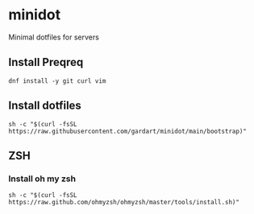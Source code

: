 # minidot
Minimal dotfiles for servers

## Install Preqreq
`dnf install -y git curl vim`

## Install dotfiles
`sh -c "$(curl -fsSL https://raw.githubusercontent.com/gardart/minidot/main/bootstrap)"`

## ZSH
### Install oh my zsh
`sh -c "$(curl -fsSL https://raw.github.com/ohmyzsh/ohmyzsh/master/tools/install.sh)"`
